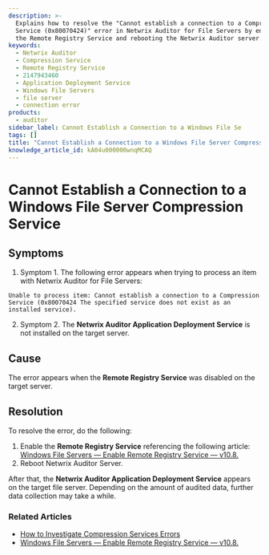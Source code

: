 ```yaml
---
description: >-
  Explains how to resolve the "Cannot establish a connection to a Compression
  Service (0x80070424)" error in Netwrix Auditor for File Servers by enabling
  the Remote Registry Service and rebooting the Netwrix Auditor server.
keywords:
  - Netwrix Auditor
  - Compression Service
  - Remote Registry Service
  - 2147943460
  - Application Deployment Service
  - Windows File Servers
  - file server
  - connection error
products:
  - auditor
sidebar_label: Cannot Establish a Connection to a Windows File Se
tags: []
title: "Cannot Establish a Connection to a Windows File Server Compression Service"
knowledge_article_id: kA04u000000wnqMCAQ
---
```


# Cannot Establish a Connection to a Windows File Server Compression Service

## Symptoms

1. Symptom 1. The following error appears when trying to process an item with Netwrix Auditor for File Servers:

```text
Unable to process item: Cannot establish a connection to a Compression Service (0x80070424 The specified service does not exist as an installed service).
```

2. Symptom 2. The **Netwrix Auditor Application Deployment Service** is not installed on the target server.

## Cause

The error appears when the **Remote Registry Service** was disabled on the target server.

## Resolution

To resolve the error, do the following:

1. Enable the **Remote Registry Service** referencing the following article: [Windows File Servers — Enable Remote Registry Service — v10.8.](https://docs.netwrix.com/docs/auditor/10_8/configuration/fileservers/windows/remoteregistryservice)
2. Reboot Netwrix Auditor Server.

After that, the **Netwrix Auditor Application Deployment Service** appears on the target file server. Depending on the amount of audited data, further data collection may take a while.

### Related Articles

- [How to Investigate Compression Services Errors](/docs/kb/auditor/how-to-investigate-compression-services-errors.md)
- [Windows File Servers — Enable Remote Registry Service — v10.8.](https://docs.netwrix.com/docs/auditor/10_8/configuration/fileservers/windows/remoteregistryservice)
